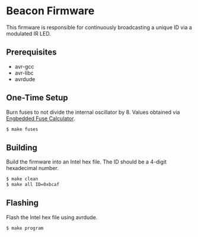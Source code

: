 # Beacon Firmware
This firmware is responsible for continuously broadcasting a unique ID via a modulated IR LED.

## Prerequisites
-   avr-gcc
-   avr-libc
-   avrdude

## One-Time Setup
Burn fuses to not divide the internal oscillator by 8. Values obtained via [Engbedded Fuse Calculator](http://www.engbedded.com/fusecalc/).
```sh
$ make fuses
```

## Building
Build the firmware into an Intel hex file. The ID should be a 4-digit hexadecimal number.
```sh
$ make clean
$ make all ID=0xbcaf
```

## Flashing
Flash the Intel hex file using avrdude.
```sh
$ make program
```
